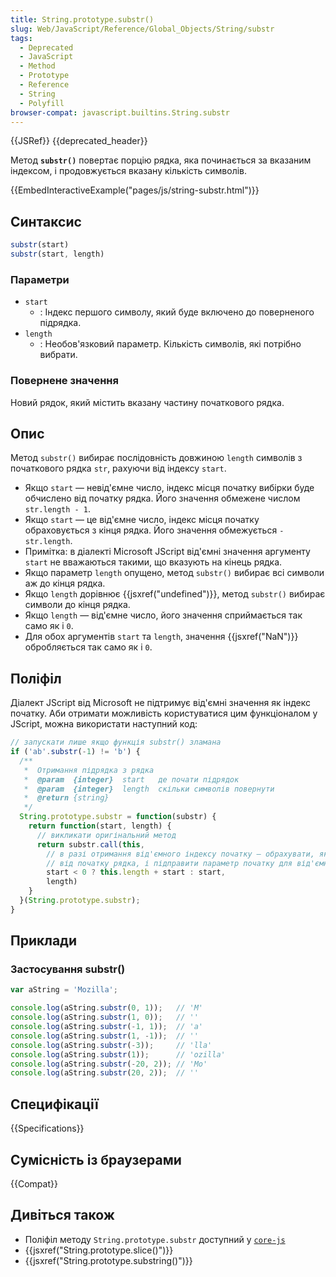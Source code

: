 ```yaml
---
title: String.prototype.substr()
slug: Web/JavaScript/Reference/Global_Objects/String/substr
tags:
  - Deprecated
  - JavaScript
  - Method
  - Prototype
  - Reference
  - String
  - Polyfill
browser-compat: javascript.builtins.String.substr
---
```

{{JSRef}} {{deprecated_header}}

Метод **`substr()`** повертає порцію рядка, яка починається за вказаним індексом, і продовжується вказану кількість символів.

{{EmbedInteractiveExample("pages/js/string-substr.html")}}

## Синтаксис

```js
substr(start)
substr(start, length)
```

### Параметри

- `start`
  - : Індекс першого символу, який буде включено до поверненого підрядка.
- `length`
  - : Необов'язковий параметр. Кількість символів, які потрібно вибрати.

### Повернене значення

Новий рядок, який містить вказану частину початкового рядка.

## Опис

Метод `substr()` вибирає послідовність довжиною `length` символів з початкового рядка `str`, рахуючи від індексу `start`.

- Якщо `start` — невід'ємне число, індекс місця початку вибірки буде обчислено від початку рядка. Його значення обмежене числом `str.length - 1`.
- Якщо `start` — це від'ємне число, індекс місця початку обраховується з кінця рядка. Його значення обмежується `-str.length`.
- Примітка: в діалекті Microsoft JScript від'ємні значення аргументу `start` не вважаються такими, що вказують на кінець рядка.
- Якщо параметр `length` опущено, метод `substr()` вибирає всі символи аж до кінця рядка.
- Якщо `length` дорівнює {{jsxref("undefined")}}, метод `substr()` вибирає символи до кінця рядка.
- Якщо `length` — від'ємне число, його значення сприймається так само як і `0`.
- Для обох аргументів `start` та `length`, значення {{jsxref("NaN")}} обробляється так само як і `0`.

## Поліфіл

Діалект JScript від Microsoft не підтримує від'ємні значення як індекс початку. Аби отримати можливість користуватися цим функціоналом у JScript, можна використати наступний код:

```js
// запускати лише якщо функція substr() зламана
if ('ab'.substr(-1) != 'b') {
  /**
   *  Отримання підрядка з рядка
   *  @param  {integer}  start   де почати підрядок
   *  @param  {integer}  length  скільки символів повернути
   *  @return {string}
   */
  String.prototype.substr = function(substr) {
    return function(start, length) {
      // викликати оригінальний метод
      return substr.call(this,
      	// в разі отримання від'ємного індексу початку — обрахувати, яка це позиція
        // від початку рядка, і підправити параметр початку для від'ємних значень
        start < 0 ? this.length + start : start,
        length)
    }
  }(String.prototype.substr);
}
```

## Приклади

### Застосування substr()

```js
var aString = 'Mozilla';

console.log(aString.substr(0, 1));   // 'M'
console.log(aString.substr(1, 0));   // ''
console.log(aString.substr(-1, 1));  // 'a'
console.log(aString.substr(1, -1));  // ''
console.log(aString.substr(-3));     // 'lla'
console.log(aString.substr(1));      // 'ozilla'
console.log(aString.substr(-20, 2)); // 'Mo'
console.log(aString.substr(20, 2));  // ''
```

## Специфікації

{{Specifications}}

## Сумісність із браузерами

{{Compat}}

## Дивіться також

- Поліфіл методу `String.prototype.substr` доступний у [`core-js`](https://github.com/zloirock/core-js#ecmascript-string-and-regexp)
- {{jsxref("String.prototype.slice()")}}
- {{jsxref("String.prototype.substring()")}}
